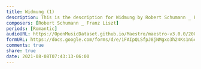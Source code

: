 ```yaml
---
title: Widmung (1)
description: This is the description for Widmung by Robert Schumann _ Franz Liszt
composers: [Robert Schumann _ Franz Liszt]
periods: [Romantic]
audioURL: https://OpenMusicDataset.github.io/Maestro/maestro-v3.0.0/2008/MIDI-Unprocessed_15_R2_2008_01-04_ORIG_MID--AUDIO_15_R2_2008_wav--3.midi
formURL: https://docs.google.com/forms/d/e/1FAIpQLSfpJ8jNMgxo3h24Ks1nGc7bHbjrtr4251LlDyNudGW21gcrcQ/viewform
comments: true
share: true
date: 2021-08-08T07:43:13-06:00
---
```

